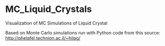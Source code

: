 # MC_Liquid_Crystals
Visualization of MC Simulations of Liquid Crystal

Based on Monte Carlo simulations run with Python code from this source: http://phelafel.technion.ac.il/~hilag/
